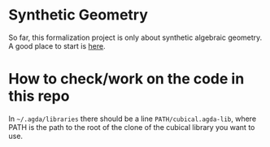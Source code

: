 # Synthetic Geometry
So far, this formalization project is only about synthetic algebraic geometry.
A good place to start is [here](SyntheticGeometry/Spec.lagda.md).

# How to check/work on the code in this repo
In ```~/.agda/libraries``` there should be a line ```PATH/cubical.agda-lib```, where PATH is the path to the root of the clone of the cubical library you want to use.
